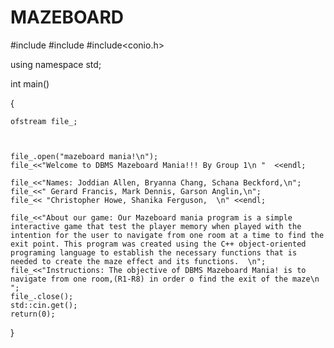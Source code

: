 # MAZEBOARD

#include<iostream>
#include<fstream>
#include<conio.h> 


using namespace std;


int main()

{
	
	
	
	ofstream file_;
	
	
    
	file_.open("mazeboard mania!\n");
	file_<<"Welcome to DBMS Mazeboard Mania!!! By Group 1\n "  <<endl;
	
	file_<<"Names: Joddian Allen, Bryanna Chang, Schana Beckford,\n";
	file_<<" Gerard Francis, Mark Dennis, Garson Anglin,\n"; 
	file_<< "Christopher Howe, Shanika Ferguson,  \n" <<endl;	

	file_<<"About our game: Our Mazeboard mania program is a simple interactive game that test the player memory when played with the intention for the user to navigate from one room at a time to find the exit point. This program was created using the C++ object-oriented programing language to establish the necessary functions that is needed to create the maze effect and its functions.  \n";
	file_<<"Instructions: The objective of DBMS Mazeboard Mania! is to navigate from one room,(R1-R8) in order o find the exit of the maze\n ";
	file_.close();
	std::cin.get();
	return(0);
}
